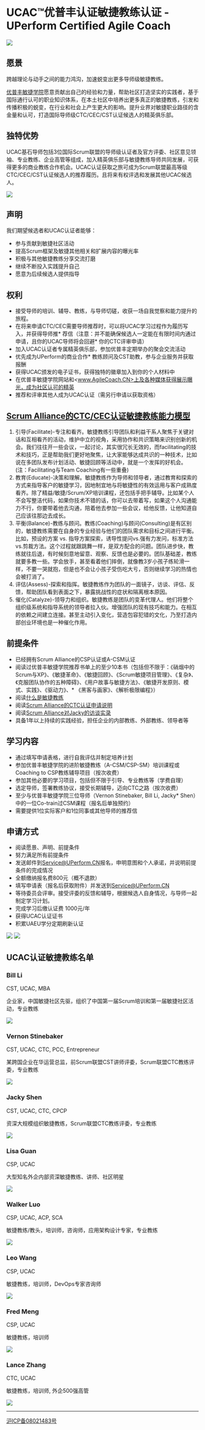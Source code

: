 # UCAC™优普丰认证敏捷教练认证 - UPerform Certified Agile Coach
![](https://www.uperform.cn/wp-content/uploads/2018/07/banner.jpg)

## 愿景

跨越理论与动手之间的能力鸿沟，加速蜕变出更多导师级敏捷教练。

[优普丰敏捷学院](http://www.uperform.cn)愿意贡献出自己的经验和力量，帮助社区打造坚实的实践者，基于国际通行认可的职业知识体系，在本土社区中培养出更多真正的敏捷教练，引发和传播积极的蜕变，在行业和社会上产生更大的影响。提升业界对敏捷职业路径的含金量和认可，打造国际导师级CTC/CEC/CST认证候选人的精英俱乐部。

## 独特优势
UCAC基石导师包括3位国际Scrum联盟的导师级认证者及官方评委、社区意见领袖、专业教练、企业高管等组成，加入精英俱乐部与敏捷教练导师共同发展，可获得更多的商业教练合作机会。UCAC认证获取之旅可成为Scrum联盟最高等级CTC/CEC/CST认证候选人的推荐履历。且将来有权评选和发展其他UCAC候选人。

![](https://www.uperform.cn/wp-content/uploads/2018/07/屏幕快照-2018-07-09-上午10.03.04.png)

## 声明
我们期望候选者和UCAC认证者能够：

* 参与贡献到敏捷社区活动
* 提高Scrum框架及敏捷其他相关和扩展内容的曝光率
* 积极与其他敏捷教练分享交流打磨
* 继续不断投入实践提升自己
* 愿意为后续候选人提供指导

## 权利

* 接受导师的培训、辅导、教练，与导师切磋，收获一场自我觉察和能力提升的旅程。
* 在将来申请CTC/CEC需要导师推荐时，可以将UCAC学习过程作为履历写入，并获得导师推* 荐信（注意：并不能确保候选人一定能在有限时间内通过申请，且你的UCAC导师将会回避* 你的CTC评审申请）
* 加入UCAC认证者专属精英俱乐部，参加优普丰定期举办的聚会交流活动
* 优先成为UPerform的商业合作* 教练顾问及CST助教，参与企业服务并获取报酬
* 获得UCAC颁发的电子证书，获得独特的徽章加入到你的个人材料中
* 在优普丰敏捷学院网站和<www.AgileCoach.CN>上及各种媒体获得展示曝光，成为社区认可的精英
* 推荐和评审其他人成为UCAC认证（需另行申请以获取资格）


## [Scrum Alliance的CTC/CEC认证敏捷教练能力模型](https://www.scrumalliance.org/certifications/ctc-certification)

1. 引导(Facilitate)-专注和看齐。敏捷教练引导团队和利益干系人聚焦于关键对话和互相看齐的活动，维护中立的视角，采用协作和共识策略来识别创新的机会。我们往往开一些会议，一起讨论，其实很冗长无效的，而facilitating的技术和技巧，正是帮助我们更好地聚焦，让大家能够达成共识的一种技术，比如说在多团队发布计划活动、敏捷回顾等活动中，就是一个发挥的好机会。(注：Facilitating与Team Coaching有一些重叠)
2. 教育(Educate)-决策和理解。敏捷教练作为导师和领导者，通过教育和探索的方式来指导客户的敏捷学习，因地制宜地与将敏捷性的有效运用与客户成熟度看齐。除了精益/敏捷/Scrum/XP培训课程，还包括手把手辅导。比如某个人不会写整洁代码，如果你技术不错的话，你可以去带着写，如果这个人沟通能力不行，你要带着他去沟通，陪着他去参加一些会议，给他反馈，让他知道自己应该往那边去成长。
3. 平衡(Balance)-教练与顾问。教练(Coaching)与顾问(Consulting)是有区别的，敏捷教练需要在自身的专业经验与他们的团队需求和目标之间进行平衡。比如，预设的方案 vs. 指导方案探索，诱导性提问vs.强有力发问，标准方法vs.剪裁方法。这个过程就跟跳舞一样，是双方配合的问题。团队进步快，教练就往后退，有时候刻意地留意、观察、反馈也是必要的。团队基础差，教练就要多教一些。学会放手，甚至看着他们摔倒，就像教3岁小孩子练轮滑一样，不要一哭就抱，但是也不会让小孩子受伤吃大亏，否则继续学习的热情也会被打消了。
4. 评估(Assess)-探索和指挥。敏捷教练作为团队的一面镜子，访谈、评估、反馈，帮助团队看到表面之下，暴露挑战性的症状和隔离根本原因。
5. 催化(Catalyze)-领导力和组织。敏捷教练是团队的变革代理人。他们将整个组织级系统和指导系统的领导者拉入伙。增强团队的现有技巧和能力。在相互的依赖之间建立连接。甚至主动引入变化，营造包容犯错的文化，乃至打造内部创业环境也是一种催化作用。

## 前提条件

* 已经拥有Scrum Alliance的CSP认证或A-CSM认证
* 阅读过优普丰敏捷学院推荐书单上的至少10本书（包括但不限于：《硝烟中的Scrum与XP》、《敏捷革命》、《敏捷回顾》、《Scrum敏捷项目管理》、《复杂》、《克服团队协作的五种障碍》、《用户故事与敏捷方法》、《敏捷开发原则、模式、实践》、《驱动力》、* 《黑客与画家》、《解析极限编程》）
* 阅读[什么是敏捷教练](http://www.jackyshen.com/2017/04/07/what-is-agile-coach/)
* 阅读[Scrum Alliance的CTC认证申请说明](https://www.scrumalliance.org/certifications/ctc-certification)
* 阅读[Scrum Alliance对Jacky的访谈实录](https://www.scrumalliance.org/certifications/ctc-certification/ctc-interviews/jacky-shen)
* 具备1年以上持续的实践经验，担任企业的内部教练、外部教练、领导者等

## 学习内容

* 通过填写申请表格，进行自我评估并制定培养计划
* 参加优普丰敏捷学院的进阶敏捷教练（A-CSM/CSP-SM）培训课程或Coaching to CSP教练辅导项目（按次收费）
* 参加其他必要的学习项目，包括但不限于引导、专业教练等（学费自理）
* 选定导师，签署教练协议，接受长期辅导，迈向CTC之路（按次收费）
* 至少与优普丰敏捷学院三位导师（Vernon Stinebaker, Bill Li, Jacky*  Shen）中的一位Co-train过CSM课程（报名后单独预约）
* 需要提供1位实际客户和1位同事或其他导师的推荐信

## 申请方式

* 阅读愿景、声明、前提条件
* 努力满足所有前提条件
* 发送邮件到<Service@UPerform.CN>报名，申明意图和个人承诺，并说明前提条件的完成情况
* 全额缴纳报名费800元（概不退款）
* 填写申请表（报名后获取附件）并发送到<Service@UPerform.CN>
* 等待委员会评审。接受评委的反馈和辅导，根据候选人自身情况，与导师一起制定学习计划。
* 完成学习后缴认证费 1000元/年
* 获得UCAC认证证书
* 积累UAEU学分定期刷新认证

![](https://www.uperform.cn/wp-content/uploads/2018/07/徽章1.png) ![](https://www.uperform.cn/wp-content/uploads/2018/07/logo.jpg)

## UCAC认证敏捷教练名单


### Bill Li

CST, UCAC, MBA

企业家，中国敏捷社区先驱，组织了中国第一届Scrum培训和第一届敏捷社区活动，专业教练

![](https://www.uperform.cn/wp-content/uploads/2017/06/IMG_0984-e1498182022231.jpg)


### Vernon Stinebaker

CST, UCAC, CTC, PCC, Entrepreneur

某跨国企业在华运营总监，前Scrum联盟CST讲师评委，Scrum联盟CTC教练评委，专业教练

![](https://www.uperform.cn/wp-content/uploads/2017/06/DSC_4870-1-e1498182015257.jpg)

### Jacky Shen

CST, UCAC, CTC, CPCP

资深大规模组织敏捷教练，Scrum联盟CTC教练评委，专业教练

![](https://www.uperform.cn/wp-content/uploads/2017/06/avatar2-e1498182007221.jpg)

### Lisa Guan

CSP, UCAC

大型知名外企内部资深敏捷教练、讲师、社区明星

![](https://www.uperform.cn/wp-content/uploads/2018/07/5031531102421_.pic_hd-e1531102684789.png)

### Walker Luo

CSP, UCAC, ACP, SCA

敏捷教练/教头，培训师，咨询师，应用架构设计专家，专业教练

![](https://www.uperform.cn/wp-content/uploads/2018/05/Luo-Tao-e1537254191450.png)

### Leo Wang

CSP, UCAC

敏捷教练，培训师，DevOps专家咨询师

![](https://www.uperform.cn/wp-content/uploads/2018/10/15261540613422_.pic_-e1540613751812.jpg)

### Fred Meng

CSP, UCAC

敏捷教练，培训师

![](https://www.uperform.cn/wp-content/uploads/2019/04/-2019-04-14-%E4%B8%8A%E5%8D%8810.07.26-e1555207956492.png)

### Lance Zhang

CTC, UCAC

敏捷教练，培训师,  外企500强高管

![](https://www.uperform.cn/wp-content/uploads/2019/08/Lance-Zhang-e1564721295638.jpg)


---------------
<a href="http://www.beian.miit.gov.cn/">沪ICP备08021483号</a>
